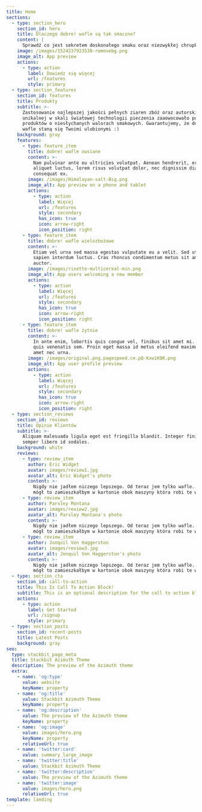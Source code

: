 ```yaml
---
title: Home
sections:
  - type: section_hero
    section_id: hero
    title: Dlaczego dobre! wafle są tak smaczne?
    content: |
      Sprawdź co jest sekretem doskonałego smaku oraz niezwykłej chrupkości!
    image: /images/1524237923530-removebg.png
    image_alt: App preview
    actions:
      - type: action
        label: Dowiedz się więcej
        url: /features
        style: primary
  - type: section_features
    section_id: features
    title: Produkty
    subtitle: >-
      Zastosowanie najlepszej jakości pełnych ziaren zbóż oraz autorskiej i
      unikalnej w skali światowej technologii pieczenia zaaowocowało powstaniem
      produktów o niesłychanych walorach smakowych. Gwarantujemy, że dobre!
      wafle staną się Twoimi ulubionymi :)
    background: gray
    features:
      - type: feature_item
        title: dobre! wafle owsiane
        content: >-
          Nam pulvinar ante eu ultricies volutpat. Aenean hendrerit, eros sed
          aliquet luctus, lorem risus volutpat dolor, nec dignissim diam neque
          consequat ex.
        image: /images/Himalayan-salt-Big.png
        image_alt: App preview on a phone and tablet
        actions:
          - type: action
            label: Więcej
            url: /features
            style: secondary
            has_icon: true
            icon: arrow-right
            icon_position: right
      - type: feature_item
        title: dobre! wafle wielozbożowe
        content: >-
          Etiam vel urna sed massa egestas vulputate eu a velit. Sed ut nisl nec
          sapien interdum luctus. Cras rhoncus condimentum metus sit amet
          auctor.
        image: /images/risette-multicereal-min.png
        image_alt: App users welcoming a new member
        actions:
          - type: action
            label: Więcej
            url: /features
            style: secondary
            has_icon: true
            icon: arrow-right
            icon_position: right
      - type: feature_item
        title: dobre! wafle żytnie
        content: >-
          In ante enim, lobortis quis congue vel, finibus sit amet mi. Aenean
          quis venenatis sem. Proin eget massa id metus eleifend maximus sit
          amet nec urna.
        image: /images/original.png.pagespeed.ce.pQ-KxwiKQK.png
        image_alt: App user profile preview
        actions:
          - type: action
            label: Więcej
            url: /features
            style: secondary
            has_icon: true
            icon: arrow-right
            icon_position: right
  - type: section_reviews
    section_id: reviews
    title: Opinie Klientów
    subtitle: >-
      Aliquam malesuada ligula eget est fringilla blandit. Integer finibus
      semper libero id sodales.
    background: white
    reviews:
      - type: review_item
        author: Eric Widget
        avatar: images/review1.jpg
        avatar_alt: Eric Widget's photo
        content: >-
          Nigdy nie jadłem niczego lepszego. Od teraz jem tylko wafle. Gdybym
          mógł to zamieszkałbym w kartonie obok maszyny która robi te wafle.
      - type: review_item
        author: Parsley Montana
        avatar: images/review2.jpg
        avatar_alt: Parsley Montana's photo
        content: >-
          Nigdy nie jadłem niczego lepszego. Od teraz jem tylko wafle. Gdybym
          mógł to zamieszkałbym w kartonie obok maszyny która robi te wafle.
      - type: review_item
        author: Jonquil Von Haggerston
        avatar: images/review3.jpg
        avatar_alt: Jonquil Von Haggerston's photo
        content: >-
          Nigdy nie jadłem niczego lepszego. Od teraz jem tylko wafle. Gdybym
          mógł to zamieszkałbym w kartonie obok maszyny która robi te wafle.
  - type: section_cta
    section_id: call-to-action
    title: This Is Call To Action Block!
    subtitle: This is an optional description for the call to action block.
    actions:
      - type: action
        label: Get Started
        url: /signup
        style: primary
  - type: section_posts
    section_id: recent-posts
    title: Latest Posts
    background: gray
seo:
  type: stackbit_page_meta
  title: Stackbit Azimuth Theme
  description: The preview of the Azimuth theme
  extra:
    - name: 'og:type'
      value: website
      keyName: property
    - name: 'og:title'
      value: Stackbit Azimuth Theme
      keyName: property
    - name: 'og:description'
      value: The preview of the Azimuth theme
      keyName: property
    - name: 'og:image'
      value: images/hero.png
      keyName: property
      relativeUrl: true
    - name: 'twitter:card'
      value: summary_large_image
    - name: 'twitter:title'
      value: Stackbit Azimuth Theme
    - name: 'twitter:description'
      value: The preview of the Azimuth theme
    - name: 'twitter:image'
      value: images/hero.png
      relativeUrl: true
template: landing
---
```

